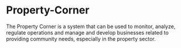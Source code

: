 # Property-Corner
The Property Corner is a system that can be used to monitor, analyze, regulate operations and manage and develop businesses related to providing community needs, especially in the property sector.
